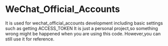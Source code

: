 # WeChat_Official_Accounts
It is used for wechat_official_accounts development including basic settings such as getting ACCESS_TOKEN 
It is just a personal project,so something wrong might be happened when you are using this code. However,you can still use it for reference.
